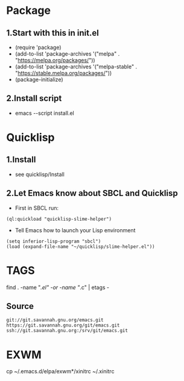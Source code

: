 # Package
## 1.Start with this in init.el
- (require 'package)
- (add-to-list 'package-archives '("melpa" . "https://melpa.org/packages/"))
- (add-to-list 'package-archives '("melpa-stable" . "https://stable.melpa.org/packages/"))
- (package-initialize)

## 2.Install script
- emacs --script install.el

# Quicklisp
## 1.Install
- see quicklisp/Install

## 2.Let Emacs know about SBCL and Quicklisp
- First in SBCL run:
```
(ql:quickload "quicklisp-slime-helper")
```

- Tell Emacs how to launch your Lisp environment
```
(setq inferior-lisp-program "sbcl")
(load (expand-file-name "~/quicklisp/slime-helper.el"))
```

# TAGS
find . -name "*.el" -or -name "*.c" | etags -

## Source
```
git://git.savannah.gnu.org/emacs.git
https://git.savannah.gnu.org/git/emacs.git
ssh://git.savannah.gnu.org:/srv/git/emacs.git
```

# EXWM
cp ~/.emacs.d/elpa/exwm*/xinitrc ~/.xinitrc
